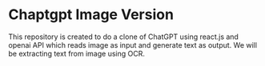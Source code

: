 # Chaptgpt Image Version
This repository is created to do a clone of ChatGPT using react.js and openai API which reads image as input and generate text as output. We will be extracting text from image using OCR.
